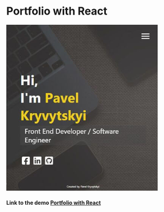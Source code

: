 # Portfolio with React

![Portfolio with React](public/images/portfolio.jpg "Portfolio with React")

#### Link to the demo [ Portfolio with React](https://parfum505.github.io/portfolio-react/ "Portfolio with React")